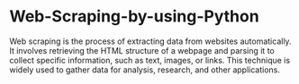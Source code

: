 # Web-Scraping-by-using-Python
Web scraping is the process of extracting data from websites automatically. It involves retrieving the HTML structure of a webpage and parsing it to collect specific information, such as text, images, or links. This technique is widely used to gather data for analysis, research, and other applications.
